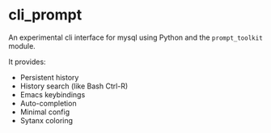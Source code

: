 # cli_prompt

An experimental cli interface for mysql using Python and the `prompt_toolkit` module.

It provides:

* Persistent history
* History search (like Bash Ctrl-R)
* Emacs keybindings
* Auto-completion
* Minimal config
* Sytanx coloring
